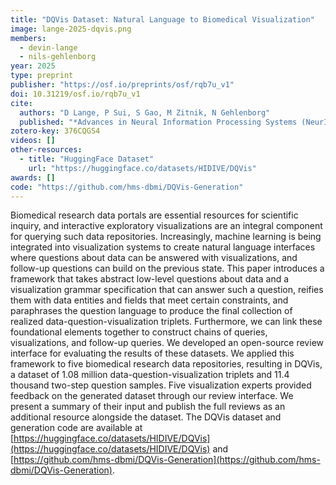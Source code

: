 ```yaml
---
title: "DQVis Dataset: Natural Language to Biomedical Visualization"
image: lange-2025-dqvis.png
members:
  - devin-lange
  - nils-gehlenborg
year: 2025
type: preprint
publisher: "https://osf.io/preprints/osf/rqb7u_v1"
doi: 10.31219/osf.io/rqb7u_v1
cite:
  authors: "D Lange, P Sui, S Gao, M Zitnik, N Gehlenborg"
  published: "*Advances in Neural Information Processing Systems (NeurIPS)*. To appear"
zotero-key: 376CQGS4
videos: []
other-resources:
  - title: "HuggingFace Dataset"
    url: "https://huggingface.co/datasets/HIDIVE/DQVis"
awards: []
code: "https://github.com/hms-dbmi/DQVis-Generation"
---
```


Biomedical research data portals are essential resources for scientific inquiry, and interactive exploratory visualizations are an integral component for querying such data repositories. Increasingly, machine learning is being integrated into visualization systems to create natural language interfaces where questions about data can be answered with visualizations, and follow-up questions can build on the previous state. This paper introduces a framework that takes abstract low-level questions about data and a visualization grammar specification that can answer such a question, reifies them with data entities and fields that meet certain constraints, and paraphrases the question language to produce the final collection of realized data-question-visualization triplets. Furthermore, we can link these foundational elements together to construct chains of queries, visualizations, and follow-up queries. We developed an open-source review interface for evaluating the results of these datasets. We applied this framework to five biomedical research data repositories, resulting in DQVis, a dataset of 1.08 million data-question-visualization triplets and 11.4 thousand two-step question samples. Five visualization experts provided feedback on the generated dataset through our review interface. We present a summary of their input and publish the full reviews as an additional resource alongside the dataset. The DQVis dataset and generation code are available at [https://huggingface.co/datasets/HIDIVE/DQVis](https://huggingface.co/datasets/HIDIVE/DQVis) and [https://github.com/hms-dbmi/DQVis-Generation](https://github.com/hms-dbmi/DQVis-Generation).
